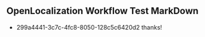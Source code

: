## OpenLocalization Workflow Test MarkDown
* 299a4441-3c7c-4fc8-8050-128c5c6420d2 thanks!

<!--HONumber=Jul16_HO2-->



